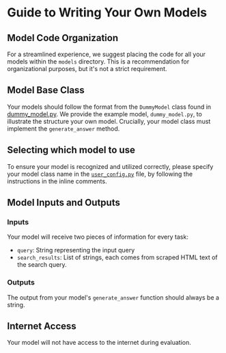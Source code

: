 # Guide to Writing Your Own Models

## Model Code Organization
For a streamlined experience, we suggest placing the code for all your models within the `models` directory. This is a recommendation for organizational purposes, but it's not a strict requirement.

## Model Base Class
Your models should follow the format from the `DummyModel` class found in [dummy_model.py](dummy_model.py). We provide the example model, `dummy_model.py`, to illustrate the structure your own model. Crucially, your model class must implement the `generate_answer` method.

## Selecting which model to use
To ensure your model is recognized and utilized correctly, please specify your model class name in the [`user_config.py`](user_config.py) file, by following the instructions in the inline comments.

## Model Inputs and Outputs

### Inputs
Your model will receive two pieces of information for every task:
- `query`: String representing the input query
- `search_results`: List of strings, each comes from scraped HTML text of the search query.

### Outputs
The output from your model's `generate_answer` function should always be a string.

## Internet Access
Your model will not have access to the internet during evaluation. 